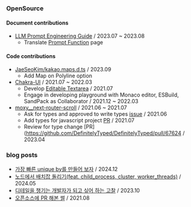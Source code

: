 ### OpenSource
#### Document contributions
- [LLM Prompt Engineering Guide](https://github.com/dair-ai/Prompt-Engineering-Guide/pull/244) / 2023.07 ~ 2023.08
  - Translate [Prompt Function](https://www.promptingguide.ai/kr/applications/pf) page
#### Code contributions
- [JaeSeoKim/kakao.maps.d.ts](https://github.com/JaeSeoKim/kakao.maps.d.ts) / 2023.09
  - Add Map on Polyline option 
- [Chakra-UI](https://chakra-ui.com/) / 2021.07 ~ 2022.03
  - Develop [Editable Textarea](https://github.com/chakra-ui/chakra-ui/pull/4443) / 2021.07 
  - Engage in developing playground with Monaco editor, ESBuild, SandPack as Collaborator / 2021.12 ~ 2022.03
- [moxy__next-router-scroll](https://github.com/moxystudio/next-router-scroll) / 2021.06 ~ 2021.07
  - Ask for types and approved to write types [issue](https://github.com/moxystudio/next-router-scroll/issues/8) / 2021.06
  - Add types for javascript project [PR](https://github.com/DefinitelyTyped/DefinitelyTyped/pull/54597) / 2021.07
  - Review for type change [PR](https://github.com/DefinitelyTyped/DefinitelyTyped/pull/67624 / 2023.04

### blog posts
- [가장 빠른 unique by를 만들어 보자](https://heozeop.github.io/post/fastest-uniqueby/) / 2024.12
- [노드에서 배치잡 돌리기(feat. child_process, cluster, worker_threads)](https://heozeop.github.io/post/node-batch-job/) / 2024.05
- [디테일을 챙기는 개발자가 되고 싶어 하는 고찰](https://heozeop.github.io/post/detailed-developer/) / 2023.10
- [오픈소스에 PR 해본 썰](https://heozeop.github.io/post/learn-and-feel-from-simple-opensource-contribution/) / 2021.08
